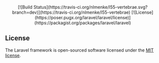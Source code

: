 <p align="center">
[![Build Status](https://travis-ci.org/nlmenke/l55-vertebrae.svg?branch=dev)](https://travis-ci.org/nlmenke/l55-vertebrae)
[![License](https://poser.pugx.org/laravel/laravel/license)](https://packagist.org/packages/laravel/laravel)
</p>

## License

The Laravel framework is open-sourced software licensed under the [MIT license](http://opensource.org/licenses/MIT).
